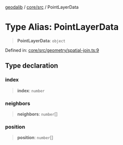 [geodalib](../../../modules.md) / [core/src](../index.md) / PointLayerData

# Type Alias: PointLayerData

> **PointLayerData**: `object`

Defined in: [core/src/geometry/spatial-join.ts:9](https://github.com/GeoDaCenter/geoda-lib/blob/246bf05338fdf79294f778f8829940c18b17a0f8/js/packages/core/src/geometry/spatial-join.ts#L9)

## Type declaration

### index

> **index**: `number`

### neighbors

> **neighbors**: `number`[]

### position

> **position**: `number`[]
